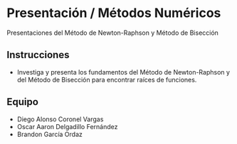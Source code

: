 # Presentación / Métodos Numéricos  
Presentaciones del Método de Newton-Raphson y Método de Bisección

## Instrucciones

- Investiga y presenta los fundamentos del Método de Newton-Raphson y del Método de Bisección para encontrar raíces de funciones.

## Equipo

- Diego Alonso Coronel Vargas  
- Oscar Aaron Delgadillo Fernández  
- Brandon García Ordaz
